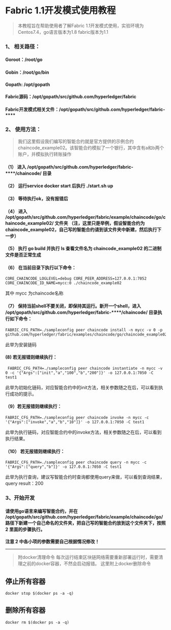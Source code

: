 # Fabric 1.1开发模式使用教程
> 本教程旨在帮助使用者了解Fabric 1.1开发模式使用，实验环境为Centos7.4，go语言版本为1.8 fabric版本为1.1
### 1、	相关路径：
#### Goroot：/root/go
#### Gobin：/root/go/bin
#### Gopath: /opt/gopath
#### Fabric源码：/opt/gopath/src/github.com/hyperledger/fabric
#### Fabric开发模式相关文件：/opt/gopath/src/github.com/hyperledger/fabric-****
### 2、	使用方法：
> 我们这里假设我们编写的智能合约就是官方提供的示例合约chaincode_example02。该智能合约模拟了一个银行，其中含有a和b两个账户，并模拟执行转账操作
#### （1）	进入 /opt/gopath/src/github.com/hyperledger/fabric-****/chaincode/ 目录 
#### （2）	运行service docker start 后执行 ./start.sh up
#### （3）	等待执行ok，没有报错后
#### （4）	进入 /opt/gopath/src/github.com/hyperledger/fabric/example/chaincode/go/chaincode_example02/ 文件夹 （注，这里只是举例，假设智能合约为chaincode_example02，自己写的智能合约请到该文件夹中新建，然后执行下一步）
#### （5）	执行 go build 并执行 ls  查看文件名为 chaincode_example02 的二进制文件是否正常生成 
#### （6）	在当前目录下执行以下命令：
``` 
CORE_CHAINCODE_LOGLEVEL=debug CORE_PEER_ADDRESS=127.0.0.1:7052 CORE_CHAINCODE_ID_NAME=mycc:0 ./chaincode_example02
```
其中 mycc 为chaincode名称
#### （7）  保持当前shell不要关闭，即保持其运行。新开一个shell，进入 /opt/gopath/src/github.com/hyperledger/fabric-****/chaincode/ 目录执行如下命令：
```
FABRIC_CFG_PATH=./sampleconfig peer chaincode install -n mycc -v 0 -p github.com/hyperledger/fabric/examples/chaincode/go/chaincode_example02
```
此举为安装链码
#### (8)    若无报错则继续执行：
```
 FABRIC_CFG_PATH=./sampleconfig peer chaincode instantiate -n mycc -v 0 -c '{"Args":["init","a","100","b","200"]}' -o 127.0.0.1:7050 -C test1
```
此举为初始化链码，对应智能合约中的init方法，相关参数随之在后，可以看到执行成功的提示。
#### （9）若无报错则继续执行：
```
FABRIC_CFG_PATH=./sampleconfig peer chaincode invoke -n mycc -c '{"Args":["invoke","a","b","10"]}' -o 127.0.0.1:7050 -C test1
```
此举为执行链码，对应智能合约中的invoke方法，相关参数随之在后，可以看到执行结果。
#### （10） 若无报错则继续执行：
```
FABRIC_CFG_PATH=./sampleconfig peer chaincode query -n mycc -c '{"Args":["query","b"]}' -o 127.0.0.1:7050 -C test1
```
此举为执行查询，建议写智能合约时查询都使用query来做，可以看到查询结果，query result：200


### 3、开始开发
#### 请使用go语言来编写智能合约，并在  /opt/gopath/src/github.com/hyperledger/fabric/example/chaincode/go/ 路径下新建一个自己命名的文件夹，把自己写的智能合约放到这个文件夹下，按照 2 里面的步骤执行。
 **注意 2 中各小项的参数需要自己根据情况修改！**
 
 
 

---

> 附docker清理命令
每次运行结束区块链网络需要重新部署运行时，需要清理之前的docker容器，不然会启动报错。
这里附上docker删除命令

## 停止所有容器
```
docker stop $(docker ps -a -q)
```
## 删除所有容器
```
docker rm $(docker ps -a -q)
```